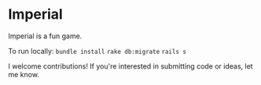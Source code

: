 # Imperial

Imperial is a fun game.

To run locally:
`bundle install`
`rake db:migrate`
`rails s`

I welcome contributions! If you're interested in submitting code or ideas, let me know.
